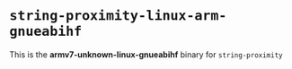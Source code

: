 # `string-proximity-linux-arm-gnueabihf`

This is the **armv7-unknown-linux-gnueabihf** binary for `string-proximity`
